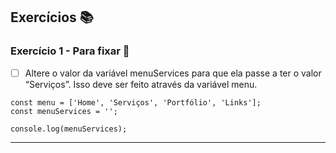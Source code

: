 ## Exercícios :books:

### Exercício 1 - Para fixar 🎯

- [ ] Altere o valor da variável menuServices para que ela passe a ter o valor “Serviços”. Isso deve ser feito através da variável menu.

```
const menu = ['Home', 'Serviços', 'Portfólio', 'Links'];
const menuServices = '';

console.log(menuServices);
```

---

